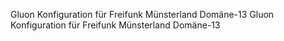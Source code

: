 Gluon Konfiguration für Freifunk Münsterland Domäne-13
Gluon Konfiguration für Freifunk Münsterland Domäne-13
